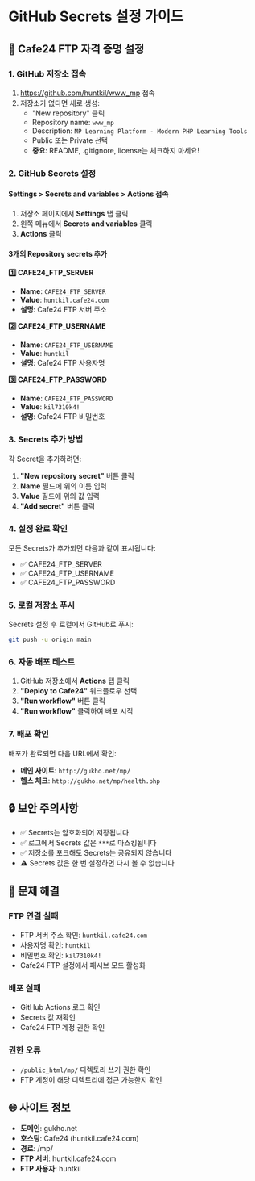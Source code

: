 # GitHub Secrets 설정 가이드

## 🔐 Cafe24 FTP 자격 증명 설정

### 1. GitHub 저장소 접속
1. https://github.com/huntkil/www_mp 접속
2. 저장소가 없다면 새로 생성:
   - "New repository" 클릭
   - Repository name: `www_mp`
   - Description: `MP Learning Platform - Modern PHP Learning Tools`
   - Public 또는 Private 선택
   - **중요**: README, .gitignore, license는 체크하지 마세요!

### 2. GitHub Secrets 설정

#### Settings > Secrets and variables > Actions 접속
1. 저장소 페이지에서 **Settings** 탭 클릭
2. 왼쪽 메뉴에서 **Secrets and variables** 클릭
3. **Actions** 클릭

#### 3개의 Repository secrets 추가

**1️⃣ CAFE24_FTP_SERVER**
- **Name**: `CAFE24_FTP_SERVER`
- **Value**: `huntkil.cafe24.com`
- **설명**: Cafe24 FTP 서버 주소

**2️⃣ CAFE24_FTP_USERNAME**
- **Name**: `CAFE24_FTP_USERNAME`
- **Value**: `huntkil`
- **설명**: Cafe24 FTP 사용자명

**3️⃣ CAFE24_FTP_PASSWORD**
- **Name**: `CAFE24_FTP_PASSWORD`
- **Value**: `kil7310k4!`
- **설명**: Cafe24 FTP 비밀번호

### 3. Secrets 추가 방법

각 Secret을 추가하려면:

1. **"New repository secret"** 버튼 클릭
2. **Name** 필드에 위의 이름 입력
3. **Value** 필드에 위의 값 입력
4. **"Add secret"** 버튼 클릭

### 4. 설정 완료 확인

모든 Secrets가 추가되면 다음과 같이 표시됩니다:
- ✅ CAFE24_FTP_SERVER
- ✅ CAFE24_FTP_USERNAME  
- ✅ CAFE24_FTP_PASSWORD

### 5. 로컬 저장소 푸시

Secrets 설정 후 로컬에서 GitHub로 푸시:

```bash
git push -u origin main
```

### 6. 자동 배포 테스트

1. GitHub 저장소에서 **Actions** 탭 클릭
2. **"Deploy to Cafe24"** 워크플로우 선택
3. **"Run workflow"** 버튼 클릭
4. **"Run workflow"** 클릭하여 배포 시작

### 7. 배포 확인

배포가 완료되면 다음 URL에서 확인:
- **메인 사이트**: `http://gukho.net/mp/`
- **헬스 체크**: `http://gukho.net/mp/health.php`

## 🔒 보안 주의사항

- ✅ Secrets는 암호화되어 저장됩니다
- ✅ 로그에서 Secrets 값은 `***`로 마스킹됩니다
- ✅ 저장소를 포크해도 Secrets는 공유되지 않습니다
- ⚠️ Secrets 값은 한 번 설정하면 다시 볼 수 없습니다

## 🚨 문제 해결

### FTP 연결 실패
- FTP 서버 주소 확인: `huntkil.cafe24.com`
- 사용자명 확인: `huntkil`
- 비밀번호 확인: `kil7310k4!`
- Cafe24 FTP 설정에서 패시브 모드 활성화

### 배포 실패
- GitHub Actions 로그 확인
- Secrets 값 재확인
- Cafe24 FTP 계정 권한 확인

### 권한 오류
- `/public_html/mp/` 디렉토리 쓰기 권한 확인
- FTP 계정이 해당 디렉토리에 접근 가능한지 확인

## 🌐 사이트 정보

- **도메인**: gukho.net
- **호스팅**: Cafe24 (huntkil.cafe24.com)
- **경로**: /mp/
- **FTP 서버**: huntkil.cafe24.com
- **FTP 사용자**: huntkil 